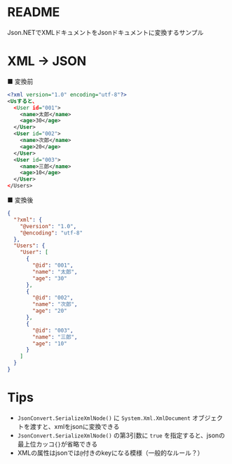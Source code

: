 # README

Json.NETでXMLドキュメントをJsonドキュメントに変換するサンプル

# XML -> JSON

■ 変換前
```xml
<?xml version="1.0" encoding="utf-8"?>
<Usすると、
  <User id="001">
    <name>太郎</name>
    <age>30</age>
  </User>
  <User id="002">
    <name>次郎</name>
    <age>20</age>
  </User>
  <User id="003">
    <name>三郎</name>
    <age>10</age>
  </User>
</Users>
```

■ 変換後
```json
{
  "?xml": {
    "@version": "1.0",
    "@encoding": "utf-8"
  },
  "Users": {
    "User": [
      {
        "@id": "001",
        "name": "太郎",
        "age": "30"
      },
      {
        "@id": "002",
        "name": "次郎",
        "age": "20"
      },
      {
        "@id": "003",
        "name": "三郎",
        "age": "10"
      }
    ]
  }
}
```

# Tips

- `JsonConvert.SerializeXmlNode()` に `System.Xml.XmlDocument` オブジェクトを渡すと、xmlをjsonに変換できる
- `JsonConvert.SerializeXmlNode()` の第3引数に `true` を指定すると、jsonの最上位カッコ`{}`が省略できる
- XMLの属性はjsonでは`@`付きのkeyになる模様（一般的なルール？）
